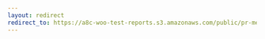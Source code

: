 ```yaml
---
layout: redirect
redirect_to: https://a8c-woo-test-reports.s3.amazonaws.com/public/pr-merge/38440/e2e/index.html
---
```

